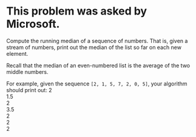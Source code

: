 # This problem was asked by Microsoft.

Compute the running median of a sequence of numbers. That is, given a stream of numbers, print out the median of the list so far on each new element.

Recall that the median of an even-numbered list is the average of the two middle numbers.

For example, given the sequence ```[2, 1, 5, 7, 2, 0, 5]```, your algorithm should print out:
2<br/>
1.5<br/>
2<br/>
3.5<br/>
2<br/>
2<br/>
2